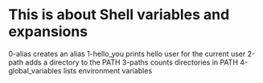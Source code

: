 # This is about Shell variables and expansions
0-alias creates an alias
1-hello_you prints hello user for the current user
2-path adds a directory to the PATH
3-paths counts directories in PATH
4-global_variables lists environment variables
